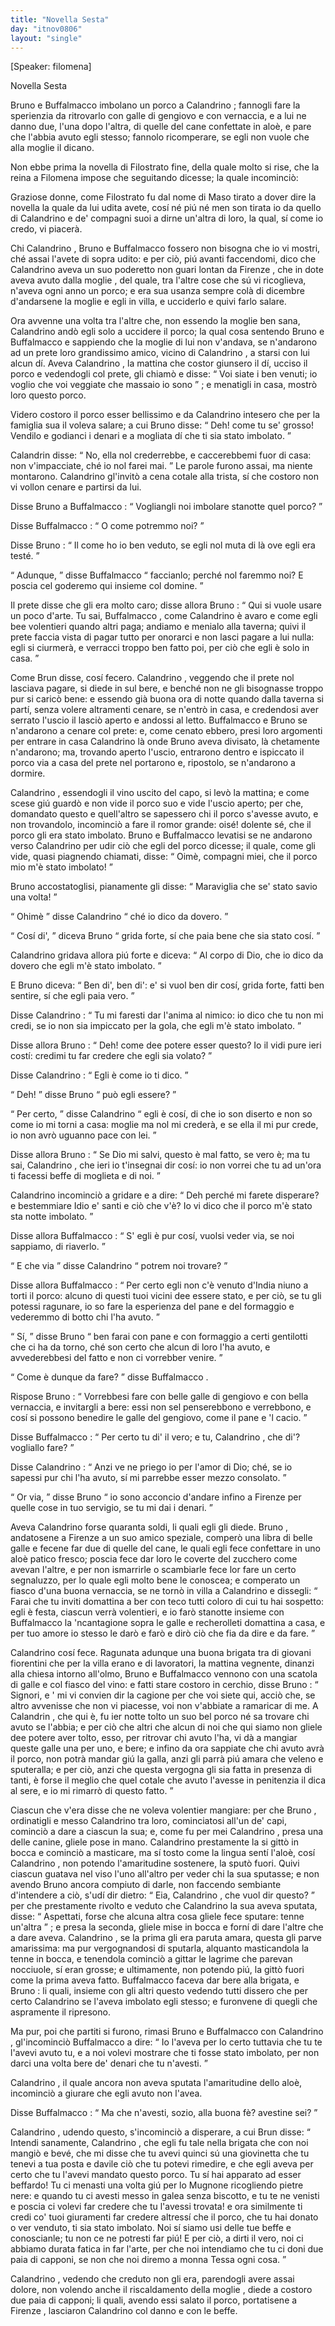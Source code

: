 ```yaml
---
title: "Novella Sesta"
day: "itnov0806"
layout: "single"
---
```

<html>
 <head>
 </head>
 <body>
  <div id="nov0806" type="novella" who="filomena">
   <p>
    [Speaker: filomena]
   </p>
   <head>
    Novella Sesta
   </head>
   <argument>
    <p>
     <milestone id="p08060001"/>
     <name persref="bruno" type="person">
      Bruno
     </name>
     e
     <name persref="buffalmacco" type="person">
      Buffalmacco
     </name>
     imbolano un porco a
     <name persref="calandrino" type="person">
      Calandrino
     </name>
     ; fannogli fare la sperienzia da ritrovarlo con galle di gengiovo e con vernaccia, e a lui ne danno due, l'una dopo l'altra, di quelle del cane confettate in alo&egrave;, e pare che l'abbia avuto egli stesso; fannolo ricomperare, se egli non vuole che alla
     <name persref="tessa" type="person">
      moglie
     </name>
     il dicano.
    </p>
   </argument>
   <div3 type="commentary" who="author">
    <p>
     <milestone id="p08060002"/>
     Non ebbe prima la novella di
     <name persref="filostrato" type="person">
      Filostrato
     </name>
     fine, della quale molto si rise, che
     <name persref="lauretta" type="person">
      la reina
     </name>
     a
     <name persref="filomena" type="person">
      Filomena
     </name>
     impose che seguitando dicesse; la quale incominci&ograve;:
    </p>
   </div3>
   <div3 type="commentary" who="filomena">
    <p>
     <milestone id="p08060003"/>
     Graziose donne, come
     <name persref="filostrato" type="person">
      Filostrato
     </name>
     fu dal nome di
     <name persref="masosaggio" type="person">
      Maso
     </name>
     tirato a dover dire la novella la quale da lui udita avete, cos&iacute; n&eacute; pi&uacute; n&eacute; men son tirata io da quello di
     <name persref="calandrino" type="person">
      Calandrino
     </name>
     e de' compagni suoi a dirne un'altra di loro, la qual, s&iacute; come io credo, vi piacer&agrave;.
    </p>
   </div3>
   <p>
    <milestone id="p08060004"/>
    Chi
    <name persref="calandrino" type="person">
     Calandrino
    </name>
    ,
    <name persref="bruno" type="person">
     Bruno
    </name>
    e
    <name persref="buffalmacco" type="person">
     Buffalmacco
    </name>
    fossero non bisogna che io vi mostri, ch&eacute; assai l'avete di sopra udito: e per ci&ograve;, pi&uacute; avanti faccendomi, dico che
    <name persref="calandrino" type="person">
     Calandrino
    </name>
    aveva un suo poderetto non guari lontan da
    <name placeref="firenze" type="place">
     Firenze
    </name>
    , che in dote aveva avuto dalla
    <name persref="tessa" type="person">
     moglie
    </name>
    , del quale, tra l'altre cose che s&uacute; vi ricoglieva, n'aveva ogni anno un porco; e era sua usanza sempre col&agrave; di dicembre d'andarsene la
    <name persref="tessa" type="person">
     moglie
    </name>
    e egli in villa, e ucciderlo e quivi farlo salare.
   </p>
   <p>
    <milestone id="p08060005"/>
    Ora avvenne una volta tra l'altre che, non essendo la
    <name persref="tessa" type="person">
     moglie
    </name>
    ben sana,
    <name persref="calandrino" type="person">
     Calandrino
    </name>
    and&ograve; egli solo a uccidere il porco; la qual cosa sentendo
    <name persref="bruno" type="person">
     Bruno
    </name>
    e
    <name persref="buffalmacco" type="person">
     Buffalmacco
    </name>
    e sappiendo che la moglie di lui non v'andava, se n'andarono ad un prete loro grandissimo amico, vicino di
    <name persref="calandrino" type="person">
     Calandrino
    </name>
    , a starsi con lui alcun d&iacute;.
    <milestone id="p08060006"/>
    Aveva
    <name persref="calandrino" type="person">
     Calandrino
    </name>
    , la mattina che costor giunsero il d&iacute;, ucciso il porco e vedendogli col prete, gli chiam&ograve; e disse:
    <q direct="unspecified" who="calandrino">
     Voi siate i ben venuti; io voglio che voi veggiate che massaio io sono
    </q>
    ; e menatigli in casa, mostr&ograve; loro questo porco.
   </p>
   <p>
    <milestone id="p08060007"/>
    Videro costoro il porco esser bellissimo e da
    <name persref="calandrino" type="person">
     Calandrino
    </name>
    intesero che per la famiglia sua il voleva salare; a cui
    <name persref="bruno" type="person">
     Bruno
    </name>
    disse:
    <q direct="unspecified" who="bruno">
     Deh! come tu se' grosso! Vendilo e godianci i denari e a mogliata d&iacute; che ti sia stato imbolato.
    </q>
   </p>
   <p>
    <milestone id="p08060008"/>
    <name persref="calandrino" type="person">
     Calandrin
    </name>
    disse:
    <q direct="unspecified" who="calandrino">
     No, ella nol crederrebbe, e caccerebbemi fuor di casa: non v'impacciate, ch&eacute; io nol farei mai.
    </q>
    <!--here there is no numbering in
Branca but a paragraph indentation-->
    Le parole furono assai, ma niente montarono.
    <name persref="calandrino" type="person">
     Calandrino
    </name>
    gl'invit&ograve; a cena cotale alla trista, s&iacute; che costoro non vi vollon cenare e partirsi da lui.
   </p>
   <p>
    <milestone id="p08060009"/>
    Disse
    <name persref="bruno" type="person">
     Bruno
    </name>
    a
    <name persref="buffalmacco" type="person">
     Buffalmacco
    </name>
    :
    <q direct="unspecified" who="bruno">
     Vogliangli noi imbolare stanotte quel porco?
    </q>
   </p>
   <p>
    <milestone id="p08060010"/>
    Disse
    <name persref="buffalmacco" type="person">
     Buffalmacco
    </name>
    :
    <q direct="unspecified" who="buffalmacco">
     O come potremmo noi?
    </q>
   </p>
   <p>
    <milestone id="p08060011"/>
    Disse
    <name persref="bruno" type="person">
     Bruno
    </name>
    :
    <q direct="unspecified" who="bruno">
     Il come ho io ben veduto, se egli nol muta di l&agrave; ove egli era test&eacute;.
    </q>
   </p>
   <p>
    <milestone id="p08060012"/>
    <q direct="unspecified" who="buffalmacco">
     Adunque,
    </q>
    disse
    <name persref="buffalmacco" type="person">
     Buffalmacco
    </name>
    <q direct="unspecified">
     faccianlo; perch&eacute; nol faremmo noi? E poscia cel goderemo qui insieme col domine.
    </q>
   </p>
   <p>
    <milestone id="p08060013"/>
    Il prete disse che gli era molto caro; disse allora
    <name persref="bruno" type="person">
     Bruno
    </name>
    :
    <q direct="unspecified" who="bruno">
     Qui si vuole usare un poco d'arte. Tu sai,
     <name persref="buffalmacco" type="person">
      Buffalmacco
     </name>
     , come
     <name persref="calandrino" type="person">
      Calandrino
     </name>
     &egrave; avaro e come egli bee volentieri quando altri paga; andiamo e menialo alla taverna; quivi il prete faccia vista di pagar tutto per onorarci e non lasci pagare a lui nulla: egli si ciurmer&agrave;, e verracci troppo ben fatto poi, per ci&ograve; che egli &egrave; solo in casa.
    </q>
   </p>
   <p>
    <milestone id="p08060014"/>
    Come
    <name persref="bruno" type="person">
     Brun
    </name>
    disse, cos&iacute; fecero.
    <name persref="calandrino" type="person">
     Calandrino
    </name>
    , veggendo che il prete nol lasciava pagare, si diede in sul bere, e bench&eacute; non ne gli bisognasse troppo pur si caric&ograve; bene: e essendo gi&agrave; buona ora di notte quando dalla taverna si part&iacute;, senza volere altramenti cenare, se n'entr&ograve; in casa, e credendosi aver serrato l'uscio il lasci&ograve; aperto e andossi al letto.
    <milestone id="p08060015"/>
    <name persref="buffalmacco" type="person">
     Buffalmacco
    </name>
    e
    <name persref="bruno" type="person">
     Bruno
    </name>
    se n'andarono a cenare col prete: e, come cenato ebbero, presi loro argomenti per entrare in casa
    <name persref="calandrino" type="person">
     Calandrino
    </name>
    l&agrave; onde
    <name persref="bruno" type="person">
     Bruno
    </name>
    aveva divisato, l&agrave; chetamente n'andarono; ma, trovando aperto l'uscio, entrarono dentro e ispiccato il porco via a casa del prete nel portarono e, ripostolo, se n'andarono a dormire.
   </p>
   <p>
    <milestone id="p08060016"/>
    <name persref="calandrino" type="person">
     Calandrino
    </name>
    , essendogli il vino uscito del capo, si lev&ograve; la mattina; e come scese gi&uacute; guard&ograve; e non vide il porco suo e vide l'uscio aperto; per che, domandato questo e quell'altro se sapessero chi il porco s'avesse avuto, e non trovandolo, incominci&ograve; a fare il romor grande: ois&eacute;! dolente s&eacute;, che il porco gli era stato imbolato.
    <milestone id="p08060017"/>
    <name persref="bruno" type="person">
     Bruno
    </name>
    e
    <name persref="buffalmacco" type="person">
     Buffalmacco
    </name>
    levatisi se ne andarono verso
    <name persref="calandrino" type="person">
     Calandrino
    </name>
    per udir ci&ograve; che egli del porco dicesse; il quale, come gli vide, quasi piagnendo chiamati, disse:
    <q direct="unspecified" who="calandrino">
     Oim&egrave;, compagni miei, che il porco mio m'&egrave; stato imbolato!
    </q>
   </p>
   <p>
    <milestone id="p08060018"/>
    <name persref="bruno" type="person">
     Bruno
    </name>
    accostatoglisi, pianamente gli disse:
    <q direct="unspecified" who="bruno">
     Maraviglia che se' stato savio una volta!
    </q>
   </p>
   <p>
    <milestone id="p08060019"/>
    <q direct="unspecified" who="calandrino">
     Ohim&egrave;
    </q>
    disse
    <name persref="calandrino" type="person">
     Calandrino
    </name>
    <q direct="unspecified">
     ch&eacute; io dico da dovero.
    </q>
   </p>
   <p>
    <milestone id="p08060020"/>
    <q direct="unspecified" who="bruno">
     Cos&iacute; di',
    </q>
    diceva
    <name persref="bruno" type="person">
     Bruno
    </name>
    <q direct="unspecified">
     grida forte, s&iacute; che paia bene che sia stato cos&iacute;.
    </q>
   </p>
   <p>
    <milestone id="p08060021"/>
    <name persref="calandrino" type="person">
     Calandrino
    </name>
    gridava allora pi&uacute; forte e diceva:
    <q direct="unspecified" who="calandrino">
     Al corpo di Dio, che io dico da dovero che egli m'&egrave; stato imbolato.
    </q>
   </p>
   <p>
    <milestone id="p08060022"/>
    E
    <name persref="bruno" type="person">
     Bruno
    </name>
    diceva:
    <q direct="unspecified" who="bruno">
     Ben di', ben di': e' si vuol ben dir cos&iacute;, grida forte, fatti ben sentire, s&iacute; che egli paia vero.
    </q>
   </p>
   <p>
    <milestone id="p08060023"/>
    Disse
    <name persref="calandrino" type="person">
     Calandrino
    </name>
    :
    <q direct="unspecified" who="calandrino">
     Tu mi faresti dar l'anima al nimico: io dico che tu non mi credi, se io non sia impiccato per la gola, che egli m'&egrave; stato imbolato.
    </q>
   </p>
   <p>
    <milestone id="p08060024"/>
    Disse allora
    <name persref="bruno" type="person">
     Bruno
    </name>
    :
    <q direct="unspecified" who="bruno">
     Deh! come dee potere esser questo? Io il vidi pure ieri cost&iacute;: credimi tu far credere che egli sia volato?
    </q>
   </p>
   <p>
    <milestone id="p08060025"/>
    Disse
    <name persref="calandrino" type="person">
     Calandrino
    </name>
    :
    <q direct="unspecified" who="calandrino">
     Egli &egrave; come io ti dico.
    </q>
   </p>
   <p>
    <milestone id="p08060026"/>
    <q direct="unspecified" who="bruno">
     Deh!
    </q>
    disse
    <name persref="bruno" type="person">
     Bruno
    </name>
    <q direct="unspecified">
     pu&ograve; egli essere?
    </q>
   </p>
   <p>
    <milestone id="p08060027"/>
    <q direct="unspecified" who="calandrino">
     Per certo,
    </q>
    disse
    <name persref="calandrino" type="person">
     Calandrino
    </name>
    <q direct="unspecified">
     egli &egrave; cos&iacute;, di che io son diserto e non so come io mi torni a casa:
     <name persref="tessa" type="person">
      moglie
     </name>
     ma nol mi creder&agrave;, e se ella il mi pur crede, io non avr&ograve; uguanno pace con lei.
    </q>
   </p>
   <p>
    <milestone id="p08060028"/>
    Disse allora
    <name persref="bruno" type="person">
     Bruno
    </name>
    :
    <q direct="unspecified" who="bruno">
     Se Dio mi salvi, questo &egrave; mal fatto, se vero &egrave;; ma tu sai,
     <name persref="calandrino" type="person">
      Calandrino
     </name>
     , che ieri io t'insegnai dir cos&iacute;: io non vorrei che tu ad un'ora ti facessi beffe di moglieta e di noi.
    </q>
   </p>
   <p>
    <milestone id="p08060029"/>
    <name persref="calandrino" type="person">
     Calandrino
    </name>
    incominci&ograve; a gridare e a dire:
    <q direct="unspecified" who="calandrino">
     Deh perch&eacute; mi farete disperare? e bestemmiare Idio e' santi e ci&ograve; che v'&egrave;? Io vi dico che il porco m'&egrave; stato sta notte imbolato.
    </q>
   </p>
   <p>
    <milestone id="p08060030"/>
    Disse allora
    <name persref="buffalmacco" type="person">
     Buffalmacco
    </name>
    :
    <q direct="unspecified" who="buffalmacco">
     S' egli &egrave; pur cos&iacute;, vuolsi veder via, se noi sappiamo, di riaverlo.
    </q>
   </p>
   <p>
    <milestone id="p08060031"/>
    <q direct="unspecified" who="calandrino">
     E che via
    </q>
    disse
    <name persref="calandrino" type="person">
     Calandrino
    </name>
    <q direct="unspecified">
     potrem noi trovare?
    </q>
   </p>
   <p>
    <milestone id="p08060032"/>
    Disse allora
    <name persref="buffalmacco" type="person">
     Buffalmacco
    </name>
    :
    <q direct="unspecified" who="buffalmacco">
     Per certo egli non c'&egrave; venuto d'India niuno a torti il porco: alcuno di questi tuoi vicini dee essere stato, e per ci&ograve;, se tu gli potessi ragunare, io so fare la esperienza del pane e del formaggio e vederemmo di botto chi l'ha avuto.
    </q>
   </p>
   <p>
    <milestone id="p08060033"/>
    <q direct="unspecified" who="bruno">
     S&iacute;,
    </q>
    disse
    <name persref="bruno" type="person">
     Bruno
    </name>
    <q direct="unspecified">
     ben farai con pane e con formaggio a certi gentilotti che ci ha da torno, ch&eacute; son certo che alcun di loro l'ha avuto, e avvederebbesi del fatto e non ci vorrebber venire.
    </q>
   </p>
   <p>
    <milestone id="p08060034"/>
    <q direct="unspecified" who="buffalmacco">
     Come &egrave; dunque da fare?
    </q>
    disse
    <name persref="buffalmacco" type="person">
     Buffalmacco
    </name>
    .
   </p>
   <p>
    <milestone id="p08060035"/>
    Rispose
    <name persref="bruno" type="person">
     Bruno
    </name>
    :
    <q direct="unspecified" who="bruno">
     Vorrebbesi fare con belle galle di gengiovo e con bella vernaccia, e invitargli a bere: essi non sel penserebbono e verrebbono, e cos&iacute; si possono benedire le galle del gengiovo, come il pane e 'l cacio.
    </q>
   </p>
   <p>
    <milestone id="p08060036"/>
    Disse
    <name persref="buffalmacco" type="person">
     Buffalmacco
    </name>
    :
    <q direct="unspecified" who="buffalmacco">
     Per certo tu di' il vero; e tu,
     <name persref="calandrino" type="person">
      Calandrino
     </name>
     , che di'? vogliallo fare?
    </q>
   </p>
   <p>
    <milestone id="p08060037"/>
    Disse
    <name persref="calandrino" type="person">
     Calandrino
    </name>
    :
    <q direct="unspecified" who="calandrino">
     Anzi ve ne priego io per l'amor di Dio; ch&eacute;, se io sapessi pur chi l'ha avuto, s&iacute; mi parrebbe esser mezzo consolato.
    </q>
   </p>
   <p>
    <milestone id="p08060038"/>
    <q direct="unspecified" who="bruno">
     Or via,
    </q>
    disse
    <name persref="bruno" type="person">
     Bruno
    </name>
    <q direct="unspecified">
     io sono acconcio d'andare infino a Firenze per quelle cose in tuo servigio, se tu mi dai i denari.
    </q>
   </p>
   <p>
    <milestone id="p08060039"/>
    Aveva
    <name persref="calandrino" type="person">
     Calandrino
    </name>
    forse quaranta soldi, li quali egli gli diede.
    <name persref="bruno" type="person">
     Bruno
    </name>
    , andatosene a
    <name placeref="firenze" type="place">
     Firenze
    </name>
    a un suo amico speziale, comper&ograve; una libra di belle galle e fecene far due di quelle del cane, le quali egli fece confettare in uno alo&egrave; patico fresco; poscia fece dar loro le coverte del zucchero come avevan l'altre, e per non ismarrirle o scambiarle fece lor fare un certo segnaluzzo, per lo quale egli molto bene le conoscea; e comperato un fiasco d'una buona vernaccia, se ne torn&ograve; in villa a
    <name persref="calandrino" type="person">
     Calandrino
    </name>
    e dissegli:
    <milestone id="p08060040"/>
    <q direct="unspecified" who="bruno">
     Farai che tu inviti domattina a ber con teco tutti coloro di cui tu hai sospetto: egli &egrave; festa, ciascun verr&agrave; volentieri, e io far&ograve; stanotte insieme con
     <name persref="buffalmacco" type="person">
      Buffalmacco
     </name>
     la 'ncantagione sopra le galle e recherolleti domattina a casa, e per tuo amore io stesso le dar&ograve; e far&ograve; e dir&ograve; ci&ograve; che fia da dire e da fare.
    </q>
   </p>
   <p>
    <milestone id="p08060041"/>
    <name persref="calandrino" type="person">
     Calandrino
    </name>
    cos&iacute; fece. Ragunata adunque una buona brigata tra di giovani fiorentini che per la villa erano e di lavoratori, la mattina vegnente, dinanzi alla chiesa intorno all'olmo,
    <name persref="bruno" type="person">
     Bruno
    </name>
    e
    <name persref="buffalmacco" type="person">
     Buffalmacco
    </name>
    vennono con una scatola di galle e col fiasco del vino: e fatti stare costoro in cerchio, disse
    <name persref="bruno" type="person">
     Bruno
    </name>
    :
    <milestone id="p08060042"/>
    <q direct="unspecified" who="bruno">
     Signori, e ' mi vi convien dir la cagione per che voi siete qui, acci&ograve; che, se altro avvenisse che non vi piacesse, voi non v'abbiate a ramaricar di me.
     <milestone id="p08060043"/>
     A
     <name persref="calandrino" type="person">
      Calandrin
     </name>
     , che qui &egrave;, fu ier notte tolto un suo bel porco n&eacute; sa trovare chi avuto se l'abbia; e per ci&ograve; che altri che alcun di noi che qui siamo non gliele dee potere aver tolto, esso, per ritrovar chi avuto l'ha, vi d&agrave; a mangiar queste galle una per uno, e bere; e infino da ora sappiate che chi avuto avr&agrave; il porco, non potr&agrave; mandar gi&uacute; la galla, anzi gli parr&agrave; pi&uacute; amara che veleno e sputeralla; e per ci&ograve;, anzi che questa vergogna gli sia fatta in presenza di tanti, &egrave; forse il meglio che quel cotale che avuto l'avesse in penitenzia il dica al sere, e io mi rimarr&ograve; di questo fatto.
    </q>
   </p>
   <p>
    <milestone id="p08060044"/>
    Ciascun che v'era disse che ne voleva volentier mangiare: per che
    <name persref="bruno" type="person">
     Bruno
    </name>
    , ordinatigli e messo
    <name persref="calandrino" type="person">
     Calandrino
    </name>
    tra loro, cominciatosi all'un de' capi, cominci&ograve; a dare a ciascun la sua; e, come fu per mei
    <milestone id="p08060045"/>
    <name persref="calandrino" type="person">
     Calandrino
    </name>
    , presa una delle canine, gliele pose in mano.
    <name persref="calandrino" type="person">
     Calandrino
    </name>
    prestamente la si gitt&ograve; in bocca e cominci&ograve; a masticare, ma s&iacute; tosto come la lingua sent&iacute; l'alo&egrave;, cos&iacute;
    <name persref="calandrino" type="person">
     Calandrino
    </name>
    , non potendo l'amaritudine sostenere, la sput&ograve; fuori.
    <milestone id="p08060046"/>
    Quivi ciascun guatava nel viso l'uno all'altro per veder chi la sua sputasse; e non avendo
    <name persref="bruno" type="person">
     Bruno
    </name>
    ancora compiuto di darle, non faccendo sembiante d'intendere a ci&ograve;, s'ud&iacute; dir dietro:
    <q direct="unspecified" who="bruno">
     Eia,
     <name persref="calandrino" type="person">
      Calandrino
     </name>
     , che vuol dir questo?
    </q>
    per che prestamente rivolto e veduto che
    <name persref="calandrino" type="person">
     Calandrino
    </name>
    la sua aveva sputata, disse:
    <milestone id="p08060047"/>
    <q direct="unspecified" who="bruno">
     Aspettati, forse che alcuna altra cosa gliele fece sputare: tenne un'altra
    </q>
    ; e presa la seconda, gliele mise in bocca e forn&iacute; di dare l'altre che a dare aveva.
    <milestone id="p08060048"/>
    <name persref="calandrino" type="person">
     Calandrino
    </name>
    , se la prima gli era paruta amara, questa gli parve amarissima: ma pur vergognandosi di sputarla, alquanto masticandola la tenne in bocca, e tenendola cominci&ograve; a gittar le lagrime che parevan nocciuole, s&iacute; eran grosse; e ultimamente, non potendo pi&uacute;, la gitt&ograve; fuori come la prima aveva fatto.
    <milestone id="p08060049"/>
    <name persref="buffalmacco" type="person">
     Buffalmacco
    </name>
    faceva dar bere alla brigata, e
    <name persref="bruno" type="person">
     Bruno
    </name>
    : li quali, insieme con gli altri questo vedendo tutti dissero che per certo
    <name persref="calandrino" type="person">
     Calandrino
    </name>
    se l'aveva imbolato egli stesso; e furonvene di quegli che aspramente il ripresono.
   </p>
   <p>
    <milestone id="p08060050"/>
    Ma pur, poi che partiti si furono, rimasi
    <name persref="bruno" type="person">
     Bruno
    </name>
    e
    <name persref="buffalmacco" type="person">
     Buffalmacco
    </name>
    con
    <name persref="calandrino" type="person">
     Calandrino
    </name>
    , gl'incominci&ograve;
    <name persref="buffalmacco" type="person">
     Buffalmacco
    </name>
    a dire:
    <q direct="unspecified" who="buffalmacco">
     Io l'aveva per lo certo tuttavia che tu te l'avevi avuto tu, e a noi volevi mostrare che ti fosse stato imbolato, per non darci una volta bere de' denari che tu n'avesti.
    </q>
   </p>
   <p>
    <milestone id="p08060051"/>
    <name persref="calandrino" type="person">
     Calandrino
    </name>
    , il quale ancora non aveva sputata l'amaritudine dello alo&egrave;, incominci&ograve; a giurare che egli avuto non l'avea.
   </p>
   <p>
    <milestone id="p08060052"/>
    Disse
    <name persref="buffalmacco" type="person">
     Buffalmacco
    </name>
    :
    <q direct="unspecified" who="buffalmacco">
     Ma che n'avesti, sozio, alla buona f&egrave;? avestine sei?
    </q>
   </p>
   <p>
    <milestone id="p08060053"/>
    <name persref="calandrino" type="person">
     Calandrino
    </name>
    , udendo questo, s'incominci&ograve; a disperare, a cui
    <name persref="bruno" type="person">
     Brun
    </name>
    disse:
    <q direct="unspecified" who="bruno">
     Intendi sanamente,
     <name persref="calandrino" type="person">
      Calandrino
     </name>
     , che egli fu tale nella brigata che con noi mangi&ograve; e bev&eacute;, che mi disse che tu avevi quinci s&uacute; una giovinetta che tu tenevi a tua posta e davile ci&ograve; che tu potevi rimedire, e che egli aveva per certo che tu l'avevi mandato questo porco. Tu s&iacute; hai apparato ad esser beffardo!
     <milestone id="p08060054"/>
     Tu ci menasti una volta gi&uacute; per lo
     <name placeref="mugnone" type="place">
      Mugnone
     </name>
     ricogliendo pietre nere: e quando tu ci avesti messo in galea senza biscotto, e tu te ne venisti e poscia ci volevi far credere che tu l'avessi trovata! e ora similmente ti credi co' tuoi giuramenti far credere altress&iacute; che il porco, che tu hai donato o ver venduto, ti sia stato imbolato.
     <milestone id="p08060055"/>
     Noi s&iacute; siamo usi delle tue beffe e conoscianle; tu non ce ne potresti far pi&uacute;! E per ci&ograve;, a dirti il vero, noi ci abbiamo durata fatica in far l'arte, per che noi intendiamo che tu ci doni due paia di capponi, se non che noi diremo a
     <name persref="tessa" type="person">
      monna Tessa
     </name>
     ogni cosa.
    </q>
   </p>
   <p>
    <milestone id="p08060056"/>
    <name persref="calandrino" type="person">
     Calandrino
    </name>
    , vedendo che creduto non gli era, parendogli avere assai dolore, non volendo anche il riscaldamento della
    <name persref="tessa" type="person">
     moglie
    </name>
    , diede a costoro due paia di capponi; li quali, avendo essi salato il porco, portatisene a
    <name placeref="firenze" type="place">
     Firenze
    </name>
    , lasciaron
    <name persref="calandrino" type="person">
     Calandrino
    </name>
    col danno e con le beffe.
   </p>
  </div>
 </body>
</html>